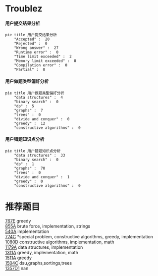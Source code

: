 # Troublez

<!-- tabs:start -->



#### **用户提交结果分析**

```mermaid
pie title 用户提交结果分析
    "Accepted" :  20
    "Rejected" :  0
    "Wrong answer" :  27
    "Runtime error" :  0
    "Time limit exceeded" :  2
    "Memory limit exceeded" :  0
    "Compilation error" :  0
    "Partial" :  0
```

#### **用户做题类型偏好分析**

```mermaid
pie title 用户做题类型偏好分析
    "data structures" :  4
    "binary search" :  0
    "dp" :  5
    "graphs" :  7
    "trees" :  0
    "divide and conquer" :  0
    "greedy" :  12
    "constructive algorithms" :  0
```
#### **用户错题知识点分析**

```mermaid
pie title 用户错题知识点分析
    "data structures" :  33
    "binary search" :  0
    "dp" :  1
    "graphs" :  70
    "trees" :  0
    "divide and conquer" :  1
    "greedy" :  0
    "constructive algorithms" :  0
```



<!-- tabs:end -->
# 推荐题目
[767E](https://codeforces.com/contest/767/problem/E)		greedy		  
[855A](https://codeforces.com/contest/855/problem/A)		brute force,
                        implementation,
                        strings		  
[540A](https://codeforces.com/contest/540/problem/A)		implementation		  
[774C](https://codeforces.com/contest/774/problem/C)		*special problem,
                        constructive algorithms,
                        greedy,
                        implementation		  
[1080D](https://codeforces.com/contest/1080/problem/D)		constructive algorithms,
                        implementation,
                        math		  
[1179A](https://codeforces.com/contest/1179/problem/A)		data structures,
                        implementation		  
[1311A](https://codeforces.com/contest/1311/problem/A)		greedy,
                        implementation,
                        math		  
[1511A](https://codeforces.com/contest/1511/problem/A)		greedy		  
[1504C](https://codeforces.com/contest/1504/problem/C)		dsu,graphs,sortings,trees		  
[1357D1](https://codeforces.com/contest/1357D/problem/1)		nan		  

